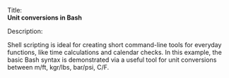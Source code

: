 Title:<br/>
<b>Unit conversions in Bash</b>

Description:<br/>
<p>Shell scripting is ideal for creating short command-line tools for everyday functions, like time calculations and calendar checks. In this example, the basic Bash syntax is demonstrated via a useful tool for unit conversions between m/ft, kgr/lbs, bar/psi, C/F.
</p>
